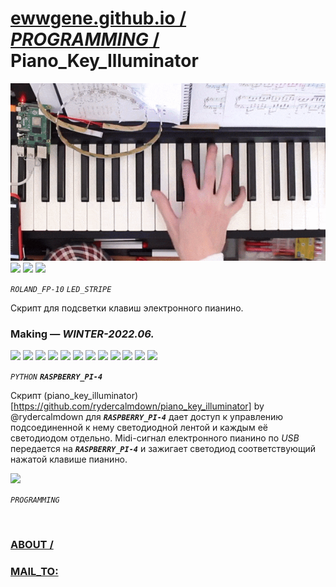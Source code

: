 ﻿
# [ewwgene.github.io /](https://ewwgene.github.io/) [_PROGRAMMING_ /](https://ewwgene.github.io/PROGRAMMING) Piano_Key_Illuminator

[![Piano_Key_Illuminator](/100.gif)](https://ewwgene.github.io/Piano_Key_Illuminator/Carousel)<br> <a id="111" href="https://ewwgene.github.io/Piano_Key_Illuminator/Carousel/#111"><img src="https://ewwgene.github.io/Piano_Key_Illuminator/111.jpg" height="66"></a> <a id="113" href="https://ewwgene.github.io/Piano_Key_Illuminator/Carousel/#113"><img src="https://ewwgene.github.io/Piano_Key_Illuminator/113.jpg" height="66"></a> <a id="115" href="https://ewwgene.github.io/Piano_Key_Illuminator/Carousel/#115"><img src="https://ewwgene.github.io/Piano_Key_Illuminator/115.jpg" height="66"></a> <a id="text">&#160;</a>

_`ROLAND_FP-10`_ _`LED_STRIPE`_ 

Скрипт для подсветки клавиш электронного пианино.

### Making — _WINTER-2022.06._
<a id="111m" href="https://ewwgene.github.io/Piano_Key_Illuminator/Carousel/#111m"><img src="https://ewwgene.github.io/Piano_Key_Illuminator/Making/111.jpg" height="66"></a> <a id="113m" href="https://ewwgene.github.io/Piano_Key_Illuminator/Carousel/#113m"><img src="https://ewwgene.github.io/Piano_Key_Illuminator/Making/113.jpg" height="66"></a> <a id="115m" href="https://ewwgene.github.io/Piano_Key_Illuminator/Carousel/#115m"><img src="https://ewwgene.github.io/Piano_Key_Illuminator/Making/115.jpg" height="66"></a> <a id="117m" href="https://ewwgene.github.io/Piano_Key_Illuminator/Carousel/#117m"><img src="https://ewwgene.github.io/Piano_Key_Illuminator/Making/117.jpg" height="66"></a> <a id="211m" href="https://ewwgene.github.io/Piano_Key_Illuminator/Carousel/#211m"><img src="https://ewwgene.github.io/Piano_Key_Illuminator/Making/211.jpg" height="66"></a> <a id="311m" href="https://ewwgene.github.io/Piano_Key_Illuminator/Carousel/#311m"><img src="https://ewwgene.github.io/Piano_Key_Illuminator/Making/311.jpg" height="66"></a> <a id="313m" href="https://ewwgene.github.io/Piano_Key_Illuminator/Carousel/#313m"><img src="https://ewwgene.github.io/Piano_Key_Illuminator/Making/313.jpg" height="66"></a> <a id="315m" href="https://ewwgene.github.io/Piano_Key_Illuminator/Carousel/#315m"><img src="https://ewwgene.github.io/Piano_Key_Illuminator/Making/315.jpg" height="66"></a> <a id="317m" href="https://ewwgene.github.io/Piano_Key_Illuminator/Carousel/#317m"><img src="https://ewwgene.github.io/Piano_Key_Illuminator/Making/317.jpg" height="66"></a> <a id="401m" href="https://ewwgene.github.io/Piano_Key_Illuminator/Carousel/#401m"><img src="https://ewwgene.github.io/Piano_Key_Illuminator/Making/401.jpg" height="66"></a> <a id="403m" href="https://ewwgene.github.io/Piano_Key_Illuminator/Carousel/#403m"><img src="https://ewwgene.github.io/Piano_Key_Illuminator/Making/403.jpg" height="66"></a> <a id="411m" href="https://ewwgene.github.io/Piano_Key_Illuminator/Carousel/#411m"><img src="https://ewwgene.github.io/Piano_Key_Illuminator/Making/411.gif" height="66"></a>  

_`PYTHON`_  _**`RASPBERRY_PI-4`**_ 

Скрипт (piano_key_illuminator)[https://github.com/rydercalmdown/piano_key_illuminator] by @rydercalmdown для _**`RASPBERRY_PI-4`**_ дает доступ к управлению подсоединенной к нему светодиодной лентой и каждым её светодиодом отдельно. Midi-сигнал електронного пианино по _USB_ передается на _**`RASPBERRY_PI-4`**_ и зажигает светодиод соответствующий нажатой клавише пианино.

<a id="300" href="https://ewwgene.github.io/Piano_Key_Illuminator/Carousel/#300"><img src="https://ewwgene.github.io/Piano_Key_Illuminator/300.gif" height="66"></a> 

_`PROGRAMMING`_ 

<br> 

### [ABOUT /](https://ewwgene.github.io/ABOUT)
### [MAIL_TO:](mailto:r0cam@me.com)